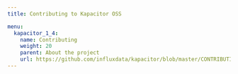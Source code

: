 ```yaml
---
title: Contributing to Kapacitor OSS

menu:
  kapacitor_1_4:
    name: Contributing
    weight: 20
    parent: About the project
    url: https://github.com/influxdata/kapacitor/blob/master/CONTRIBUTING.md
---
```

